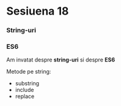 # Sesiuena 18
### String-uri
### ES6

Am invatat despre **string-uri** si despre **ES6** 

Metode pe string:
- substring
- include
- replace